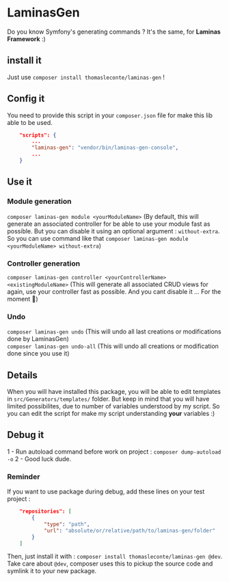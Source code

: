 # LaminasGen

Do you know Symfony's generating commands ? It's the same, for **Laminas Framework** :)

## install it
Just use `composer install thomasleconte/laminas-gen` !

## Config it
You need to provide this script in your `composer.json` file for make this lib able to be used.

```json
    "scripts": {
        ...
        "laminas-gen": "vendor/bin/laminas-gen-console",
        ...
    }

```  

## Use it
### Module generation
`composer laminas-gen module <yourModuleName>` (By default, this will generate an associated controller for be able to use your module fast as possible. But you can disable it using an optional argument : `without-extra`. So you can use command like that `composer laminas-gen module <yourModuleName> without-extra`)

### Controller generation
`composer laminas-gen controller <yourControllerName> <existingModuleName>` (This will generate all associated CRUD views for again, use your controller fast as possible. And you cant disable it ... For the moment 🥱)

### Undo
`composer laminas-gen undo` (This will undo all last creations or modifications done by LaminasGen)  
`composer laminas-gen undo-all` (This will undo all creations or modification done since you use it)
## Details
When you will have installed this package, you will be able to edit templates in `src/Generators/templates/` folder. But keep in mind that you will have limited possibilites, due to number of variables understood by my script. So you can edit the script for make my script understanding **your** variables :)

##  Debug it
1 - Run autoload command before work on project : `composer dump-autoload -o`
2 - Good luck dude.

### Reminder
If you want to use package during debug, add these lines on your test project :
```json
    "repositories": [
        {
            "type": "path",
            "url": "absolute/or/relative/path/to/laminas-gen/folder"
        }
    ]
```
Then, just install it with : `composer install thomasleconte/laminas-gen @dev`.
Take care about `@dev`, composer uses this to pickup the source code and symlink it to your new package.
